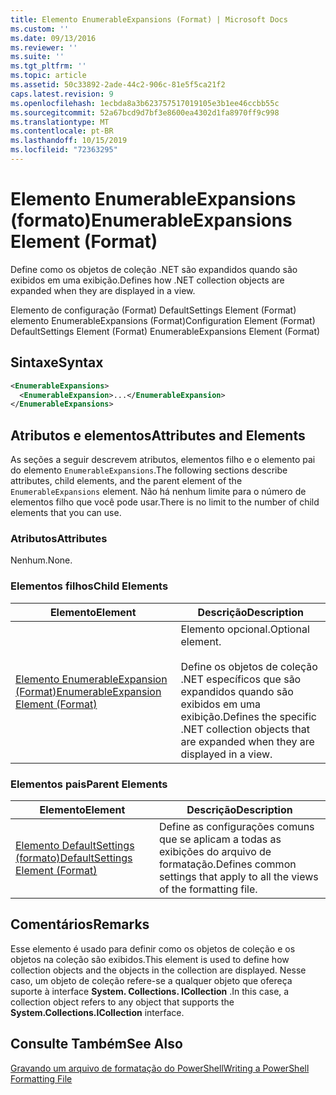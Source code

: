 ```yaml
---
title: Elemento EnumerableExpansions (Format) | Microsoft Docs
ms.custom: ''
ms.date: 09/13/2016
ms.reviewer: ''
ms.suite: ''
ms.tgt_pltfrm: ''
ms.topic: article
ms.assetid: 50c33892-2ade-44c2-906c-81e5f5ca21f2
caps.latest.revision: 9
ms.openlocfilehash: 1ecbda8a3b623757517019105e3b1ee46ccbb55c
ms.sourcegitcommit: 52a67bcd9d7bf3e8600ea4302d1fa8970ff9c998
ms.translationtype: MT
ms.contentlocale: pt-BR
ms.lasthandoff: 10/15/2019
ms.locfileid: "72363295"
---
```

# <a name="enumerableexpansions-element-format"></a><span data-ttu-id="51718-102">Elemento EnumerableExpansions (formato)</span><span class="sxs-lookup"><span data-stu-id="51718-102">EnumerableExpansions Element (Format)</span></span>

<span data-ttu-id="51718-103">Define como os objetos de coleção .NET são expandidos quando são exibidos em uma exibição.</span><span class="sxs-lookup"><span data-stu-id="51718-103">Defines how .NET collection objects are expanded when they are displayed in a view.</span></span>

<span data-ttu-id="51718-104">Elemento de configuração (Format) DefaultSettings Element (Format) elemento EnumerableExpansions (Format)</span><span class="sxs-lookup"><span data-stu-id="51718-104">Configuration Element (Format) DefaultSettings Element (Format) EnumerableExpansions Element (Format)</span></span>

## <a name="syntax"></a><span data-ttu-id="51718-105">Sintaxe</span><span class="sxs-lookup"><span data-stu-id="51718-105">Syntax</span></span>

```xml
<EnumerableExpansions>
  <EnumerableExpansion>...</EnumerableExpansion>
</EnumerableExpansions>
```

## <a name="attributes-and-elements"></a><span data-ttu-id="51718-106">Atributos e elementos</span><span class="sxs-lookup"><span data-stu-id="51718-106">Attributes and Elements</span></span>

<span data-ttu-id="51718-107">As seções a seguir descrevem atributos, elementos filho e o elemento pai do elemento `EnumerableExpansions`.</span><span class="sxs-lookup"><span data-stu-id="51718-107">The following sections describe attributes, child elements, and the parent element of the `EnumerableExpansions` element.</span></span> <span data-ttu-id="51718-108">Não há nenhum limite para o número de elementos filho que você pode usar.</span><span class="sxs-lookup"><span data-stu-id="51718-108">There is no limit to the number of child elements that you can use.</span></span>

### <a name="attributes"></a><span data-ttu-id="51718-109">Atributos</span><span class="sxs-lookup"><span data-stu-id="51718-109">Attributes</span></span>

<span data-ttu-id="51718-110">Nenhum.</span><span class="sxs-lookup"><span data-stu-id="51718-110">None.</span></span>

### <a name="child-elements"></a><span data-ttu-id="51718-111">Elementos filhos</span><span class="sxs-lookup"><span data-stu-id="51718-111">Child Elements</span></span>

|<span data-ttu-id="51718-112">Elemento</span><span class="sxs-lookup"><span data-stu-id="51718-112">Element</span></span>|<span data-ttu-id="51718-113">Descrição</span><span class="sxs-lookup"><span data-stu-id="51718-113">Description</span></span>|
|-------------|-----------------|
|[<span data-ttu-id="51718-114">Elemento EnumerableExpansion (Format)</span><span class="sxs-lookup"><span data-stu-id="51718-114">EnumerableExpansion Element (Format)</span></span>](./enumerableexpansion-element-format.md)|<span data-ttu-id="51718-115">Elemento opcional.</span><span class="sxs-lookup"><span data-stu-id="51718-115">Optional element.</span></span><br /><br /> <span data-ttu-id="51718-116">Define os objetos de coleção .NET específicos que são expandidos quando são exibidos em uma exibição.</span><span class="sxs-lookup"><span data-stu-id="51718-116">Defines the specific .NET collection objects that are expanded when they are displayed in a view.</span></span>|

### <a name="parent-elements"></a><span data-ttu-id="51718-117">Elementos pais</span><span class="sxs-lookup"><span data-stu-id="51718-117">Parent Elements</span></span>

|<span data-ttu-id="51718-118">Elemento</span><span class="sxs-lookup"><span data-stu-id="51718-118">Element</span></span>|<span data-ttu-id="51718-119">Descrição</span><span class="sxs-lookup"><span data-stu-id="51718-119">Description</span></span>|
|-------------|-----------------|
|[<span data-ttu-id="51718-120">Elemento DefaultSettings (formato)</span><span class="sxs-lookup"><span data-stu-id="51718-120">DefaultSettings Element (Format)</span></span>](./defaultsettings-element-format.md)|<span data-ttu-id="51718-121">Define as configurações comuns que se aplicam a todas as exibições do arquivo de formatação.</span><span class="sxs-lookup"><span data-stu-id="51718-121">Defines common settings that apply to all the views of the formatting file.</span></span>|

## <a name="remarks"></a><span data-ttu-id="51718-122">Comentários</span><span class="sxs-lookup"><span data-stu-id="51718-122">Remarks</span></span>

<span data-ttu-id="51718-123">Esse elemento é usado para definir como os objetos de coleção e os objetos na coleção são exibidos.</span><span class="sxs-lookup"><span data-stu-id="51718-123">This element is used to define how collection objects and the objects in the collection are displayed.</span></span> <span data-ttu-id="51718-124">Nesse caso, um objeto de coleção refere-se a qualquer objeto que ofereça suporte à interface **System. Collections. ICollection** .</span><span class="sxs-lookup"><span data-stu-id="51718-124">In this case, a collection object refers to any object that supports the  **System.Collections.ICollection** interface.</span></span>

## <a name="see-also"></a><span data-ttu-id="51718-125">Consulte Também</span><span class="sxs-lookup"><span data-stu-id="51718-125">See Also</span></span>

[<span data-ttu-id="51718-126">Gravando um arquivo de formatação do PowerShell</span><span class="sxs-lookup"><span data-stu-id="51718-126">Writing a PowerShell Formatting File</span></span>](./writing-a-powershell-formatting-file.md)
